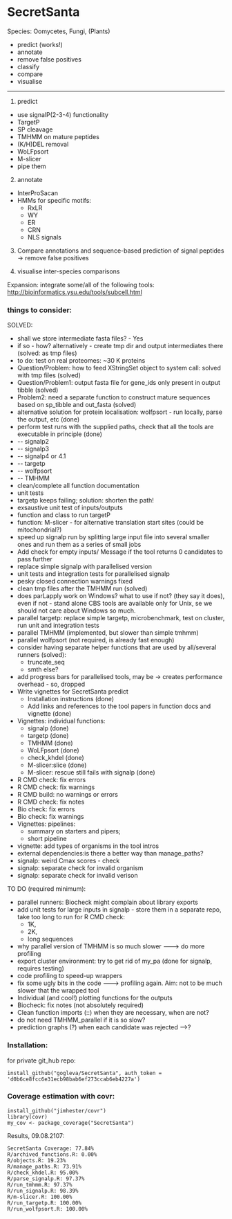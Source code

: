 # SecretSanta
Species: Oomycetes, Fungi, (Plants)

- predict (works!)
- annotate
- remove false positives
- classify
- compare
- visualise

-----------
1) predict
- use signalP(2-3-4) functionality
- TargetP
- SP cleavage
- TMHMM on mature peptides
- (K/H)DEL removal
- WoLFpsort
- M-slicer
- pipe them

2) annotate
- InterProSacan
- HMMs for specific motifs:
    - RxLR
    - WY
    - ER
    - CRN
    - NLS signals

3) Compare annotations and sequence-based prediction of signal peptides -> remove false positives

4) visualise inter-species comparisons


Expansion:
integrate some/all of the following tools:
http://bioinformatics.ysu.edu/tools/subcell.html


### things to consider:

SOLVED:
- shall we store intermediate fasta files? - Yes
- if so -  how? alternatively - create tmp dir and output intermediates there (solved: as tmp files)
- to do: test on real proteomes: ~30 K proteins
- Question/Problem: how to feed XStringSet object to system call: solved with tmp files (solved)
- Question/Problem1: output fasta file for gene_ids only present in output tibble (solved)
- Problem2: need a separate function to construct mature sequences based on sp_tibble and out_fasta (solved)
- alternative solution for protein localisation: wolfpsort - run locally, parse the output, etc (done)
- perform test runs with the supplied paths, check that all the tools are executable in principle (done)
- -- signalp2
- -- signalp3
- -- signalp4 or 4.1
- -- targetp
- -- wolfpsort
- -- TMHMM
- clean/complete all function documentation
- unit tests
- targetp keeps failing; solution: shorten the path!
- exsaustive unit test of inputs/outputs
- function and class to run targetP
- function: M-slicer - for alternative translation start sites (could be mitochondrial?)
- speed up signalp run by splitting large input file into several smaller ones and run them as a series of small jobs
- Add check for empty inputs/ Message if the tool returns 0 candidates to pass further
- replace simple signalp with parallelised version
- unit tests and integration tests for parallelised signalp
- pesky closed connection warnings fixed
- clean tmp files after the TMHMM run (solved)
- does parLapply work on Windows? what to use if not? (they say it does), even if not -
stand alone CBS tools are available only for Unix, se we should not care about Windows so much.
- parallel targetp: replace simple targetp, microbenchmark, test on cluster, run unit and integration tests
- parallel TMHMM (implemented, but slower than simple tmhmm)
- parallel wolfpsort (not required, is already fast enough)
- consider having separate helper functions that are used by all/several runners (solved):
    - truncate_seq
    - smth else?
- add progress bars for parallelised tools, may be -> creates performance overhead - so, dropped    
- Write vignettes for SecretSanta predict
    - Installation instructions (done)
    - Add links and references to the tool papers in function docs and vignette (done)
- Vignettes: individual functions:
    - signalp (done)
    - targetp (done)
    - TMHMM (done)
    - WoLFpsort (done)
    - check_khdel (done)
    - M-slicer:slice (done)
    - M-slicer: rescue still fails with signalp (done)
- R CMD check: fix errors
- R CMD check: fix warnings    
- R CMD build: no warnings or errors
- R CMD check: fix notes
- Bio check: fix errors
- Bio check: fix warnings
- Vignettes: pipelines:
    - summary on starters and pipers;
    - short pipeline
- vignette: add types of organisms in the tool intros    
- external dependencies:is there a better way than manage_paths?
- signalp: weird Cmax scores -  check
- signalp: separate check for invalid organism
- signalp: separate check for invalid verison

TO DO (required minimum):

- parallel runners: Biocheck might complain about library exports
- add unit tests for large inputs in signalp - store them in a separate repo,
take too long to run for R CMD check:
    - 1K,
    - 2K,
    - long sequences
- why parallel version of TMHMM is so much slower ---> do more profiling
- export cluster environment: try to get rid of my_pa (done for signalp, requires testing)
- code profiling to speed-up wrappers
- fix some ugly bits in the code ---> profiling again. Aim: not to be much slower that the wrapped tool
- Individual (and cool!) plotting functions for the outputs
- Biocheck: fix notes (not absolutely required)
- Clean function imports (::) when they are necessary, when are not?
- do not need TMHMM_parallel if it is so slow?
- prediction graphs (?) when each candidate was rejected -->?

### Installation:

for private git_hub repo:
```
install_github("gogleva/SecretSanta", auth_token = 'd0b6ce8fcc6e31ecb98bab6ef273ccab6eb4227a')
```

### Coverage estimation with covr:

```
install_github("jimhester/covr")
library(covr)
my_cov <- package_coverage("SecretSanta")
```

Results, 09.08.2107:

```
SecretSanta Coverage: 77.84%
R/archived_functions.R: 0.00%
R/objects.R: 19.23%
R/manage_paths.R: 73.91%
R/check_khdel.R: 95.00%
R/parse_signalp.R: 97.37%
R/run_tmhmm.R: 97.37%
R/run_signalp.R: 98.39%
R/m-slicer.R: 100.00%
R/run_targetp.R: 100.00%
R/run_wolfpsort.R: 100.00%
```
